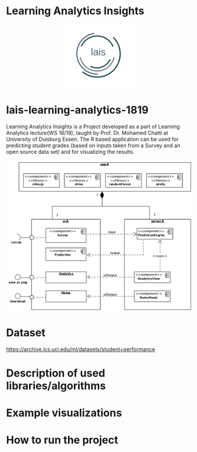 # Learning Analytics Insights 
<p align="center">
  <img src="www/lais logo.PNG" width="200" title="hover text">
</p>

# lais-learning-analytics-1819
Learning Analytics Insights is a Project developed as a part of Learning Analytics lecture(WS 18/19), taught by Prof. Dr. Mohamed Chatti at University of Duisburg Essen. The R based application can be used for predicting student grades (based on inputs taken from a Survey and an open source data set) and for visualizing the results.

<p align="center">
  <img src="www/architecture.png" width="500" title="hover text">
</p>


# Dataset
https://archive.ics.uci.edu/ml/datasets/student+performance

# Description of used libraries/algorithms


# Example visualizations


# How to run the project
